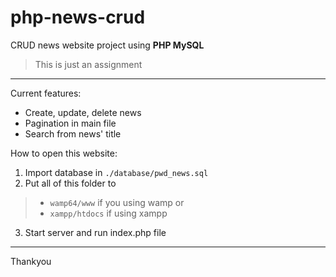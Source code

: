 # php-news-crud
CRUD news website project using **PHP MySQL**

> This is just an assignment
--- 

Current features:
- Create, update, delete news
- Pagination in main file
- Search from news' title

How to open this website:
1. Import database in `./database/pwd_news.sql`
2. Put all of this folder to
> - `wamp64/www` if you using wamp or
> - `xampp/htdocs` if using xampp
3. Start server and run index.php file 
---
Thankyou